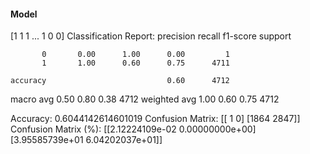 #### Model
[1 1 1 ... 1 0 0]
Classification Report:
              precision    recall  f1-score   support

           0       0.00      1.00      0.00         1
           1       1.00      0.60      0.75      4711

    accuracy                           0.60      4712
   macro avg       0.50      0.80      0.38      4712
weighted avg       1.00      0.60      0.75      4712

Accuracy: 0.6044142614601019
Confusion Matrix:
[[   1    0]
 [1864 2847]]
Confusion Matrix (%):
[[2.12224109e-02 0.00000000e+00]
 [3.95585739e+01 6.04202037e+01]]
